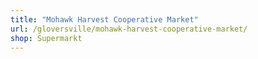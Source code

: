 ```yaml
---
title: "Mohawk Harvest Cooperative Market"
url: /gloversville/mohawk-harvest-cooperative-market/
shop: Supermarkt
---
```

